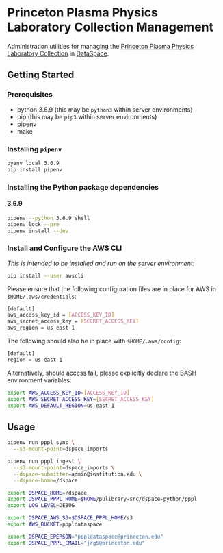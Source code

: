 # Princeton Plasma Physics Laboratory Collection Management

Administration utilities for managing the [Princeton Plasma Physics Laboratory Collection](https://dataspace.princeton.edu/jspui/handle/88435/dsp01pz50gz45g) in [DataSpace](https://dataspace.princeton.edu/jspui/).

## Getting Started

### Prerequisites

- python 3.6.9 (this may be `python3` within server environments)
- pip (this may be `pip3` within server environments)
- pipenv
- make

### Installing `pipenv`

```bash
pyenv local 3.6.9
pip install pipenv
```

### Installing the Python package dependencies

#### 3.6.9

```bash
pipenv --python 3.6.9 shell
pipenv lock --pre
pipenv install --dev
```
### Install and Configure the AWS CLI
*This is intended to be installed and run on the server environment:*

```bash
pip install --user awscli
```

Please ensure that the following configuration files are in place for AWS in `$HOME/.aws/credentials`:

```bash
[default]
aws_access_key_id = [ACCESS_KEY_ID]
aws_secret_access_key = [SECRET_ACCESS_KEY]
aws_region = us-east-1
```

The following should also be in place with `$HOME/.aws/config`:

```bash
[default]
region = us-east-1
```

Alternatively, should access fail, please explicitly declare the BASH environment variables:

```bash
export AWS_ACCESS_KEY_ID=[ACCESS_KEY_ID]
export AWS_SECRET_ACCESS_KEY=[SECRET_ACCESS_KEY]
export AWS_DEFAULT_REGION=us-east-1
```

## Usage

```bash
pipenv run pppl sync \
  --s3-mount-point=dspace_imports
```

```bash
pipenv run pppl ingest \
  --s3-mount-point=dspace_imports \
  --dspace-submitter=admin@institution.edu \
  --dspace-home=/dspace
```

```bash
export DSPACE_HOME=/dspace
export DSPACE_PPPL_HOME=$HOME/pulibrary-src/dspace-python/pppl
export LOG_LEVEL=DEBUG

export DSPACE_AWS_S3=$DSPACE_PPPL_HOME/s3
export AWS_BUCKET=pppldataspace

export DSPACE_EPERSON="pppldataspace@princeton.edu"
export DSPACE_PPPL_EMAIL="jrg5@princeton.edu"
```

